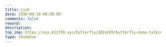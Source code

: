 ```yaml
---
title: Link
date: 2020-09-16 00:58:58
comments: false
reward:
description:
top_img: https://oss.012700.xyz/butterfly/2024/09/butterfly-demo-talking-top-img.jpg
type: shuoshuo
---
```

